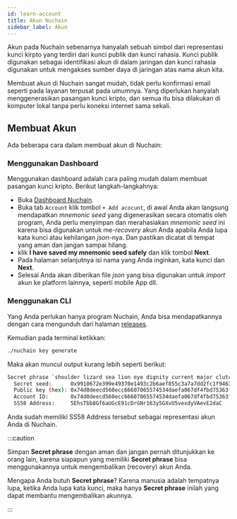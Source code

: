 ```yaml
---
id: learn-account
title: Akun Nuchain
sidebar_label: Akun
---
```


Akun pada Nuchain sebenarnya hanyalah sebuah simbol dari representasi kunci kirpto yang terdiri dari
kunci publik dan kunci rahasia. Kunci publik digunakan sebagai identifikasi akun di dalam jaringan
dan kunci rahasia digunakan untuk mengakses sumber daya di jaringan atas nama akun kita.

Membuat akun di Nuchain sangat mudah, tidak perlu konfirmasi email seperti pada layanan terpusat
pada umumnya. Yang diperlukan hanyalah menggenerasikan pasangan kunci kripto, dan semua itu bisa
dilakukan di komputer lokal tanpa perlu koneksi internet sama sekali.

## Membuat Akun

Ada beberapa cara dalam membuat akun di Nuchain:

### Menggunakan Dashboard

Menggunakan dashboard adalah cara paling mudah dalam membuat pasangan kunci kripto. Berikut
langkah-langkahnya:

- Buka [Dashboard Nuchain](https://dashboard.nuchain.network).
- Buka tab `Account` klik tombol `+ Add acocunt`, di awal Anda akan langsung mendapatkan _mnemonic
  seed_ yang digenerasikan secara otomatis oleh program, Anda perlu menyimpan dan merahasiakan
  _mnemonic seed_ ini karena bisa digunakan untuk me-_recovery_ akun Anda apabila Anda lupa kata
  kunci atau kehilangan _json_-nya. Dan pastikan dicatat di tempat yang aman dan jangan sampai
  hilang.
- klik **I have saved my mnemonic seed safely** dan klik tombol **Next**.
- Pada halaman selanjutnya isi nama yang Anda inginkan, kata kunci dan **Next**.
- Selesai Anda akan diberikan file _json_ yang bisa digunakan untuk _import_ akun ke platform
  lainnya, seperti mobile App dll.

### Menggunakan CLI

Yang Anda perlukan hanya program Nuchain, Anda bisa mendapatkannya dengan cara mengunduh dari
halaman [releases](https://github.com/nusantarachain/nuchain/releases).

Kemudian pada terminal ketikkan:

```bash
./nuchain key generate
```

Maka akan muncul output kurang lebih seperti berikut:

```bash
Secret phrase `shoulder lizard sea lion eye dignity current major clutch call antenna planet` is account:
  Secret seed:      0x9910672e399e49370e1493c2b6aef855c3a7a7dd2fc1f9463b97b29710ba3ffb
  Public key (hex): 0x74d0deecd560ecc66607065574534daefa067df4fbd75363f741ae5ae8de1d6b
  Account ID:       0x74d0deecd560ecc66607065574534daefa067df4fbd75363f741ae5ae8de1d6b
  SS58 Address:     5EhsTbb8Gf6aUGcE91cDrGNr163y5GXvU5vexdyVAevE2daC
```

Anda sudah memiliki SS58 Address tersebut sebagai representasi akun Anda di Nuchain.

:::caution

Simpan **Secret phrase** dengan aman dan jangan pernah ditunjukkan ke orang lain, karena siapapun
yang memiliki **Secret phrase** bisa menggunakannya untuk mengembalikan (recovery) akun Anda.

Mengapa Anda butuh **Secret phrase**? Karena manusia adalah tempatnya lupa, ketika Anda lupa kata
kunci, maka hanya **Secret phrase** inilah yang dapat membantu mengembalikan akunnya.

:::
